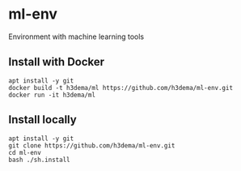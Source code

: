 # ml-env
Environment with machine learning tools


## Install with Docker

```
apt install -y git
docker build -t h3dema/ml https://github.com/h3dema/ml-env.git
docker run -it h3dema/ml
```

## Install locally

```
apt install -y git
git clone https://github.com/h3dema/ml-env.git
cd ml-env
bash ./sh.install
```
